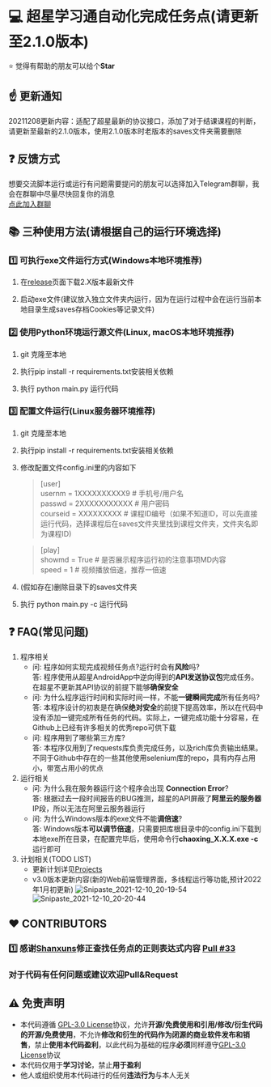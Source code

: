 # :computer: 超星学习通自动化完成任务点(请更新至2.1.0版本)

:star: 觉得有帮助的朋友可以给个**Star**

## :point_up: 更新通知

20211208更新内容：适配了超星最新的协议接口，添加了对于结课课程的判断，请更新至最新的2.1.0版本，使用2.1.0版本时老版本的saves文件夹需要删除

## :question: 反馈方式  

想要交流脚本运行或运行有问题需要提问的朋友可以选择加入Telegram群聊，我会在群聊中尽量尽快回复你的消息  
[点此加入群聊](https://t.me/samueli924)  

## :books: 三种使用方法(请根据自己的运行环境选择)

### :one: 可执行exe文件运行方式(Windows本地环境推荐)

1. 在[release](https://github.com/Samueli924/chaoxing/releases)页面下载2.X版本最新文件</font>

2. 启动exe文件(建议放入独立文件夹内运行，因为在运行过程中会在运行当前本地目录生成saves存档Cookies等记录文件)</font>


### :two: 使用Python环境运行源文件(Linux, macOS本地环境推荐) 

1. git 克隆至本地

2. 执行pip install -r requirements.txt安装相关依赖

3. 执行 python main.py 运行代码


### :three: 配置文件运行(Linux服务器环境推荐)

1. git 克隆至本地

2. 执行pip install -r requirements.txt安装相关依赖

3. 修改配置文件config.ini里的内容如下

    >[user]  
    >usernm = 1XXXXXXXXXX9 # 手机号/用户名  
    >passwd = 2XXXXXXXXXXX # 用户密码  
    >courseid = XXXXXXXXX  # 课程ID编号（如果不知道ID，可以先直接运行代码，选择课程后在saves文件夹里找到课程文件夹，文件夹名即为课程ID)    
    
    >[play]  
    >showmd = True # 是否展示程序运行初的注意事项MD内容  
    >speed = 1 # 视频播放倍速，推荐一倍速  
   
4. (假如存在)删除目录下的saves文件夹

5. 执行 python main.py -c 运行代码


## :question: FAQ(常见问题)

1. 程序相关
    - 问: 程序如何实现完成视频任务点?运行时会有**风险**吗?  
   答: 程序使用从超星AndroidApp中逆向得到的**API发送协议包**完成任务。在超星不更新其API协议的前提下能够**确保安全**  
    - 问: 为什么程序运行时间和实际时间一样，不能**一键瞬间完成**所有任务吗?  
   答: 本程序设计的初衷是在确保**绝对安全**的前提下提高效率，所以在代码中没有添加一键完成所有任务的代码。实际上，一键完成功能十分容易，在Github上已经有许多相关的优秀repo可供下载  
    - 问: 程序用到了哪些第三方库?  
   答: 本程序仅用到了requests库负责完成任务，以及rich库负责输出结果。不同于Github中存在的一些其他使用selenium库的repo，具有内存占用小，带宽占用小的优点
2. 运行相关
    - 问: 为什么我在服务器运行这个程序会出现 **Connection Error**?  
   答: 根据过去一段时间报告的BUG推测，超星的API屏蔽了**阿里云的服务器**IP段，所以无法在阿里云服务器运行
    - 问: 为什么Windows版本的exe文件不能**调倍速**?  
   答: Windows版本**可以调节倍速**，只需要把库根目录中的config.ini下载到本地exe所在目录，在配置完毕后，使用命令行**chaoxing_X.X.X.exe -c** 运行即可
3. 计划相关(TODO LIST)
    - 更新计划详见[Projects](https://github.com/Samueli924/chaoxing/projects/1)
    - v3.0版本更新内容(新的Web前端管理界面，多线程运行等功能,预计2022年1月初更新)
![Snipaste_2021-12-10_20-19-54](https://user-images.githubusercontent.com/65054820/145573525-63beb246-4201-4d95-96e5-161a08df731d.png)
![Snipaste_2021-12-10_20-20-44](https://user-images.githubusercontent.com/65054820/145573536-aacdfcc2-4966-42c8-a27e-d59ae5174b24.png)

    

## :heart: CONTRIBUTORS
### :one: 感谢[Shanxuns](https://github.com/Shanxuns)修正查找任务点的正则表达式内容 [Pull #33](https://github.com/Samueli924/chaoxing/pull/33)
### 对于代码有任何问题或建议欢迎Pull&Request


## :warning: 免责声明
- 本代码遵循 [GPL-3.0 License](https://github.com/Samueli924/chaoxing/blob/main/LICENSE)协议，允许**开源/免费使用和引用/修改/衍生代码的开源/免费使用**，不允许**修改和衍生的代码作为闭源的商业软件发布和销售**，禁止**使用本代码盈利**，以此代码为基础的程序**必须**同样遵守[GPL-3.0 License](https://github.com/Samueli924/chaoxing/blob/main/LICENSE)协议  
- 本代码仅用于**学习讨论**，禁止**用于盈利**
- 他人或组织使用本代码进行的任何**违法行为**与本人无关
